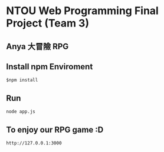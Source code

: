 # NTOU Web Programming Final Project (Team 3)
## Anya 大冒險 RPG

## Install npm Enviroment

```
$npm install
```

## Run 
```
node app.js
```

## To enjoy our RPG game :D
```
http://127.0.0.1:3000
```